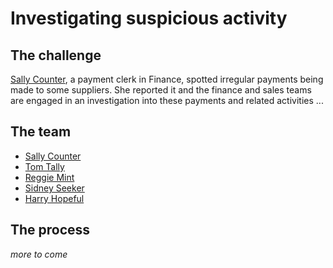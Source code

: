 <!-- SPDX-License-Identifier: Apache-2.0 -->

# Investigating suspicious activity

## The challenge

[Sally Counter](../../personas/sally-counter.md),
a payment clerk in Finance, spotted irregular payments
being made to some suppliers.
She reported it and the finance and sales teams are engaged
in an investigation into these payments and related activities ...

## The team

* [Sally Counter](../../personas/sally-counter.md)
* [Tom Tally](../../personas/tom-tally.md)
* [Reggie Mint](../../personas/robbie-records.md)
* [Sidney Seeker](../../personas/sidney-seeker.md)
* [Harry Hopeful](../../personas/harry-hopeful.md)

## The process

 *more to come*
